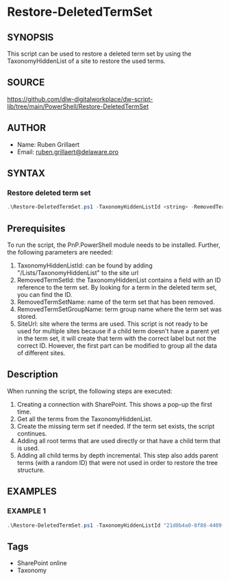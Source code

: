 # Restore-DeletedTermSet

## SYNOPSIS
This script can be used to restore a deleted term set by using the TaxonomyHiddenList of a site to restore the used terms.

## SOURCE
https://github.com/dlw-digitalworkplace/dw-script-lib/tree/main/PowerShell/Restore-DeletedTermSet

## AUTHOR
 - Name: Ruben Grillaert
 - Email: ruben.grillaert@delaware.pro

## SYNTAX
### Restore deleted term set
```powershell
.\Restore-DeletedTermSet.ps1 -TaxonomyHiddenListId <string> -RemovedTermSetId <string> -RemovedTermSetName <string> -RemovedTermSetGroupName <string> -SiteUrl <string>
```

## Prerequisites
To run the script, the PnP.PowerShell module needs to be installed.
Further, the following parameters are needed:
 1. TaxonomyHiddenListId: can be found by adding "/Lists/TaxonomyHiddenList" to the site url
 2. RemovedTermSetId: the TaxonomyHiddenList contains a field with an ID reference to the term set. By looking for a term in the deleted term set, you can find the ID.
 3. RemovedTermSetName: name of the term set that has been removed.
 4. RemovedTermSetGroupName: term group name where the term set was stored.
 5. SiteUrl: site where the terms are used. This script is not ready to be used for multiple sites because if a child term doesn't have a parent yet in the term set, it will create that term with the correct label but not the correct ID. However, the first part can be modified to group all the data of different sites.

## Description
When running the script, the following steps are executed:
 1. Creating a connection with SharePoint. This shows a pop-up the first time.
 2. Get all the terms from the TaxonomyHiddenList.
 3. Create the missing term set if needed. If the term set exists, the script continues.
 4. Adding all root terms that are used directly or that have a child term that is used.
 5. Adding all child terms by depth incremental. This step also adds parent terms (with a random ID) that were not used in order to restore the tree structure.

## EXAMPLES

### EXAMPLE 1
```powershell
.\Restore-DeletedTermSet.ps1 -TaxonomyHiddenListId "21d0b4a0-8f88-4409-8597-dd2c83f3e98e" -RemovedTermSetId "0fe908e1-1feb-45cd-9152-bfa892412b62" -RemovedTermSetName "ContosoTermSet" -RemovedTermSetGroupName "ContosoTermGroup" -SiteUrl "https://contoso.sharepoint.com/sites/example"
```

## Tags
 * SharePoint online
 * Taxonomy